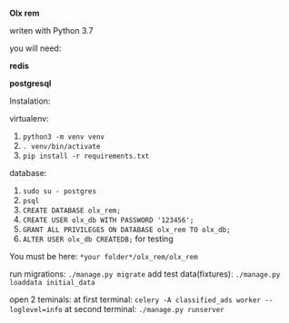 **Olx rem**

writen with Python 3.7

you will need:

**redis**

**postgresql**

Instalation:

virtualenv:
1. `python3 -m venv venv`
2. `. venv/bin/activate`
3. `pip install -r requirements.txt`

database:
1. `sudo su - postgres`
2. `psql`
3. `CREATE DATABASE olx_rem;`
4. `CREATE USER olx_db WITH PASSWORD '123456';`
5. `GRANT ALL PRIVILEGES ON DATABASE olx_rem TO olx_db;`
6. `ALTER USER olx_db CREATEDB;` for testing

You must be here: `*your folder*/olx_rem/olx_rem`

run migrations: `./manage.py migrate`
add test data(fixtures): `./manage.py loaddata initial_data`

open 2 teminals:
at first terminal: `celery -A classified_ads worker --loglevel=info`
at second terminal: `./manage.py runserver`
